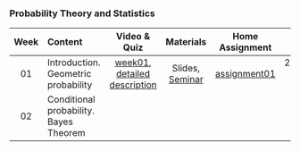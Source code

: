 ### Probability Theory and Statistics

| Week   | Content                | Video & Quiz | Materials | Home Assignment | Deadline |
|:------:|:-----------------------|:-------:|:-------:|:-------------------:|:------------------:|
| 01     | Introduction. Geometric probability  | [week01](https://oninemipt.teachbase.ru/course_sessions/261335), [detailed description](../master/extended_info.md) | Slides, [Seminar](../master/week01_geometric_probability) | [assignment01](../master/homeworks/assignment01) |  21.10.2020 20:00 GMT+3 |
| 02     | Conditional probability. Bayes Theorem |  |  |  |  |
